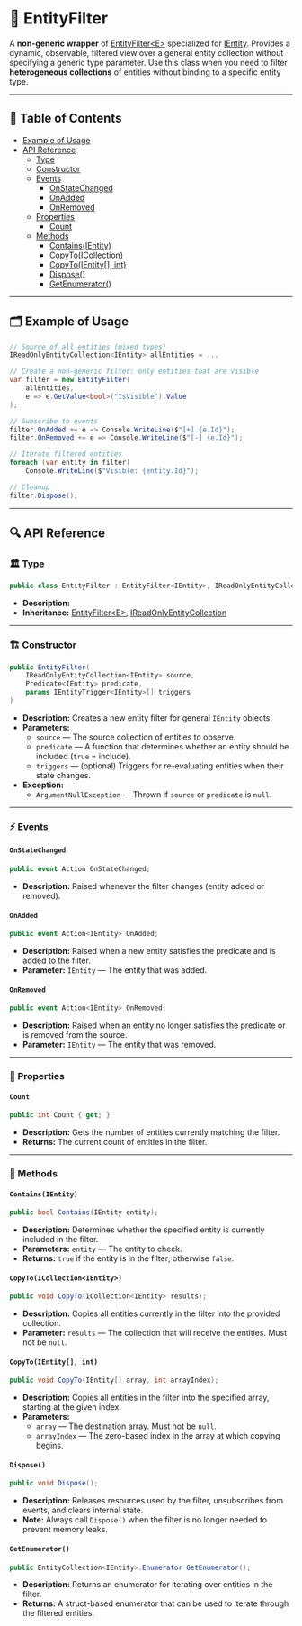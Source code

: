 # 🧩 EntityFilter

A **non-generic wrapper** of [EntityFilter\<E>](EntityFilter%601.md) specialized
for [IEntity](../Entities/IEntity.md). Provides a dynamic, observable, filtered view over a general entity collection
without specifying a generic type
parameter. Use this class when you need to filter **heterogeneous collections** of entities without binding to a
specific entity type.

---

## 📑 Table of Contents

- [Example of Usage](#-example-of-usage)
- [API Reference](#-api-reference)
    - [Type](#-type)
    - [Constructor](#-constructor)
    - [Events](#-events)
        - [OnStateChanged](#onstatechanged)
        - [OnAdded](#onadded)
        - [OnRemoved](#onremoved)
    - [Properties](#-properties)
        - [Count](#count)
    - [Methods](#-methods)
        - [Contains(IEntity)](#containsientity)
        - [CopyTo(ICollection<IEntity>)](#copytoicollectionientity)
        - [CopyTo(IEntity[], int)](#copytoientity-int)
        - [Dispose()](#dispose)
        - [GetEnumerator()](#getenumerator)

---

## 🗂 Example of Usage

```csharp
// Source of all entities (mixed types)
IReadOnlyEntityCollection<IEntity> allEntities = ...

// Create a non-generic filter: only entities that are visible
var filter = new EntityFilter(
    allEntities,
    e => e.GetValue<bool>("IsVisible").Value
);

// Subscribe to events
filter.OnAdded += e => Console.WriteLine($"[+] {e.Id}");
filter.OnRemoved += e => Console.WriteLine($"[-] {e.Id}");

// Iterate filtered entities
foreach (var entity in filter)
    Console.WriteLine($"Visible: {entity.Id}");

// Cleanup
filter.Dispose();
```

---

## 🔍 API Reference

### 🏛️ Type <div id="-type"></div>

```csharp
public class EntityFilter : EntityFilter<IEntity>, IReadOnlyEntityCollection
```

- **Description:**
- **Inheritance:** [EntityFilter\<E>](./EntityFilter.md),
  [IReadOnlyEntityCollection](../Collections/IReadOnlyEntityCollection.md)

---

<div id="-constructor"></div>

### 🏗️ Constructor

```csharp
public EntityFilter(
    IReadOnlyEntityCollection<IEntity> source,
    Predicate<IEntity> predicate,
    params IEntityTrigger<IEntity>[] triggers
)
```

- **Description:** Creates a new entity filter for general `IEntity` objects.
- **Parameters:**
    - `source` — The source collection of entities to observe.
    - `predicate` — A function that determines whether an entity should be included (`true` = include).
    - `triggers` — (optional) Triggers for re-evaluating entities when their state changes.
- **Exception:**
    - `ArgumentNullException` — Thrown if `source` or `predicate` is `null`.

---

### ⚡ Events

#### `OnStateChanged`

```csharp
public event Action OnStateChanged;
```

- **Description:** Raised whenever the filter changes (entity added or removed).

#### `OnAdded`

```csharp
public event Action<IEntity> OnAdded;
```

- **Description:** Raised when a new entity satisfies the predicate and is added to the filter.
- **Parameter:** `IEntity` — The entity that was added.

#### `OnRemoved`

```csharp
public event Action<IEntity> OnRemoved;
```

- **Description:** Raised when an entity no longer satisfies the predicate or is removed from the source.
- **Parameter:** `IEntity` — The entity that was removed.

---

### 🔑 Properties

#### `Count`

```csharp
public int Count { get; }
```

- **Description:** Gets the number of entities currently matching the filter.
- **Returns:** The current count of entities in the filter.

---

### 🏹 Methods

#### `Contains(IEntity)`

```csharp
public bool Contains(IEntity entity);
```

- **Description:** Determines whether the specified entity is currently included in the filter.
- **Parameters:** `entity` — The entity to check.
- **Returns:** `true` if the entity is in the filter; otherwise `false`.

#### `CopyTo(ICollection<IEntity>)`

```csharp
public void CopyTo(ICollection<IEntity> results);
```

- **Description:** Copies all entities currently in the filter into the provided collection.
- **Parameter:** `results` — The collection that will receive the entities. Must not be `null`.

#### `CopyTo(IEntity[], int)`

```csharp
public void CopyTo(IEntity[] array, int arrayIndex);
```

- **Description:** Copies all entities in the filter into the specified array, starting at the given index.
- **Parameters:**
    - `array` — The destination array. Must not be `null`.
    - `arrayIndex` — The zero-based index in the array at which copying begins.

#### `Dispose()`

```csharp
public void Dispose();
```

- **Description:** Releases resources used by the filter, unsubscribes from events, and clears internal state.
- **Note:** Always call `Dispose()` when the filter is no longer needed to prevent memory leaks.

#### `GetEnumerator()`

```csharp
public EntityCollection<IEntity>.Enumerator GetEnumerator();
```

- **Description:** Returns an enumerator for iterating over entities in the filter.
- **Returns:** A struct-based enumerator that can be used to iterate through the filtered entities.